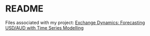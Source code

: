 # README
Files associated with my project: [Exchange Dynamics: Forecasting USD/AUD with Time Series Modelling](https://rpubs.com/aidatasci/timeseriesforecast)
